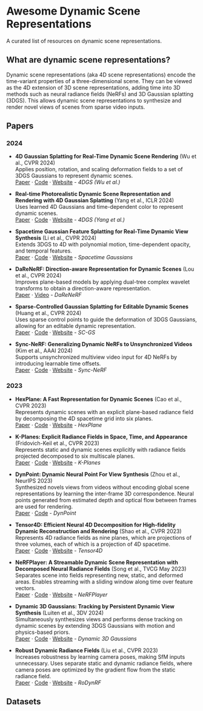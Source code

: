 # Awesome Dynamic Scene Representations

A curated list of resources on dynamic scene representations.

## What are dynamic scene representations?

Dynamic scene representations (aka 4D scene representations) encode the time-variant properties of a three-dimensional scene.
They can be viewed as the 4D extension of 3D scene representations, adding time into 3D methods such as neural radiance fields (NeRFs) and 3D Gaussian splatting (3DGS).
This allows dynamic scene representations to synthesize and render novel views of scenes from sparse video inputs.

## Papers

### 2024

- **4D Gaussian Splatting for Real-Time Dynamic Scene Rendering** (Wu et al., CVPR 2024) \
  Applies position, rotation, and scaling deformation fields to a set of 3DGS Gaussians to represent dynamic scenes. \
  [Paper](https://arxiv.org/pdf/2310.08528v2.pdf) · [Code](https://github.com/hustvl/4DGaussians) · [Website](https://guanjunwu.github.io/4dgs/) - _4DGS (Wu et al.)_

- **Real-time Photorealistic Dynamic Scene Representation and Rendering with 4D Gaussian Splatting** (Yang et al., ICLR 2024) \
  Uses learned 4D Gaussians and time-dependent color to represent dynamic scenes. \
  [Paper](https://arxiv.org/pdf/2310.10642.pdf) · [Code](https://github.com/fudan-zvg/4d-gaussian-splatting) · [Website](https://fudan-zvg.github.io/4d-gaussian-splatting/) - _4DGS (Yang et al.)_

- **Spacetime Gaussian Feature Splatting for Real-Time Dynamic View Synthesis** (Li et al., CVPR 2024) \
  Extends 3DGS to 4D with polynomial motion, time-dependent opacity, and temporal features. \
  [Paper](https://arxiv.org/pdf/2312.16812.pdf) · [Code](https://github.com/oppo-us-research/SpacetimeGaussians) · [Website](https://oppo-us-research.github.io/SpacetimeGaussians-website/) - _Spacetime Gaussians_

- **DaReNeRF: Direction-aware Representation for Dynamic Scenes** (Lou et al., CVPR 2024) \
  Improves plane-based models by applying dual-tree complex wavelet transforms to obtain a direction-aware representation. \
  [Paper](https://arxiv.org/pdf/2403.02265.pdf) · [Video](https://www.youtube.com/watch?v=hYQsl6Rbxn4) - _DaReNeRF_

- **Sparse-Controlled Gaussian Splatting for Editable Dynamic Scenes** (Huang et al., CVPR 2024) \
  Uses sparse control points to guide the deformation of 3DGS Gaussians, allowing for an editable dynamic representation. \
  [Paper](https://arxiv.org/pdf/2312.14937.pdf) · [Code](https://github.com/yihua7/SC-GS) · [Website](https://yihua7.github.io/SC-GS-web/) - _SC-GS_

- **Sync-NeRF: Generalizing Dynamic NeRFs
  to Unsynchronized Videos** (Kim et al., AAAI 2024) \
  Supports unsynchronized multiview video input for 4D NeRFs by introducing learnable time offsets. \
  [Paper](https://arxiv.org/pdf/2310.13356.pdf) · [Code](https://github.com/seoha-kim/Sync-NeRF) · [Website](https://seoha-kim.github.io/sync-nerf/) - _Sync-NeRF_

### 2023

- **HexPlane: A Fast Representation for Dynamic Scenes** (Cao et al., CVPR 2023) \
  Represents dynamic scenes with an explicit plane-based radiance field by decomposing the 4D spacetime grid into six planes. \
  [Paper](https://arxiv.org/pdf/2301.09632.pdf) · [Code](https://github.com/Caoang327/HexPlane) · [Website](https://caoang327.github.io/HexPlane/) - _HexPlane_

- **K-Planes: Explicit Radiance Fields in Space, Time, and Appearance** (Fridovich-Keil et al., CVPR 2023) \
  Represents static and dynamic scenes explicitly with radiance fields projected decomposed to six multiscale planes. \
  [Paper](https://arxiv.org/abs/2301.10241) · [Code](https://github.com/sarafridov/K-Plane) · [Website](https://sarafridov.github.io/K-Planes/) - _K-Planes_

- **DynPoint: Dynamic Neural Point For View Synthesis** (Zhou et al., NeurIPS 2023) \
  Synthesized novels views from videos without encoding global scene representations by learning the inter-frame 3D correspondence. Neural points generated from estimated depth and optical flow between frames are used for rendering. \
  [Paper](https://arxiv.org/pdf/2310.18999.pdf) · [Code](https://github.com/kaichen-z/dynpoint) - _DynPoint_

- **Tensor4D: Efficient Neural 4D Decomposition for High-fidelity Dynamic Reconstruction and Rendering** (Shao et al., CVPR 2023) \
  Represents 4D radiance fields as nine planes, which are projections of three volumes, each of which is a projection of 4D spacetime. \
  [Paper](https://arxiv.org/pdf/2211.11610.pdf) · [Code](https://github.com/DSaurus/Tensor4D) · [Website](https://liuyebin.com/tensor4d/tensor4d.html) - _Tensor4D_

- **NeRFPlayer: A Streamable Dynamic Scene Representation with Decomposed Neural Radiance Fields** (Song et al., TVCG May 2023) \
  Separates scene into fields representing new, static, and deformed areas.
  Enables streaming with a sliding window along time over feature vectors. \
  [Paper](https://arxiv.org/pdf/2210.15947.pdf) · [Code](https://github.com/lsongx/nerfplayer-nerfstudio) · [Website](https://lsongx.github.io/projects/nerfplayer.html) - _NeRFPlayer_

- **Dynamic 3D Gaussians:
  Tracking by Persistent Dynamic View Synthesis** (Luiten et al., 3DV 2024) \
  Simultaneously synthesizes views and performs dense tracking on dynamic scenes by extending 3DGS Gaussians with motion and physics-based priors. \
  [Paper](https://arxiv.org/pdf/2308.09713.pdf) · [Code](https://github.com/JonathonLuiten/Dynamic3DGaussians) · [Website](https://dynamic3dgaussians.github.io) - _Dynamic 3D Gaussians_

- **Robust Dynamic Radiance Fields** (Liu et al., CVPR 2023) \
  Increases robustness by learning camera poses, making SfM inputs unnecessary.
  Uses separate static and dynamic radiance fields, where camera poses are optimized by the gradient flow from the static radiance field. \
  [Paper](https://arxiv.org/pdf/2301.02239.pdf) · [Code](https://github.com/facebookresearch/robust-dynrf) · [Website](https://robust-dynrf.github.io) - _RoDynRF_

## Datasets
